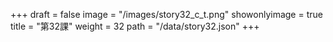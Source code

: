 +++
draft = false 
image = "/images/story32_c_t.png" 
showonlyimage = true 
title = "第32課" 
weight = 32 
path = "/data/story32.json" 
+++
